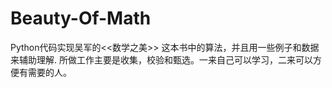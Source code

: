# Beauty-Of-Math
Python代码实现吴军的&lt;&lt;数学之美>> 这本书中的算法，并且用一些例子和数据来辅助理解.
所做工作主要是收集，校验和甄选。一来自己可以学习，二来可以方便有需要的人。

